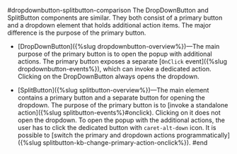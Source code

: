 #dropdownbutton-splitbutton-comparison
The DropDownButton and SplitButton components are similar. They both consist of a primary button and a dropdown element that holds additional action items. The major difference is the purpose of the primary button.

* [DropDownButton]({%slug dropdownbutton-overview%})&mdash;The main purpose of the primary button is to open the popup with additional actions. The primary button exposes a separate [`OnClick` event]({%slug dropdownbutton-events%}), which can invoke a dedicated action. Clicking on the DropDownButton always opens the dropdown.

* [SplitButton]({%slug splitbutton-overview%})&mdash;The main element contains a primary button and a separate button for opening the dropdown. The purpose of the primary button is to [invoke a standalone action]({%slug splitbutton-events%}#onclick). Clicking on it does not open the dropdown. To open the popup with the additional actions, the user has to click the dedicated button with `caret-alt-down` icon. It is possible to [switch the primary and dropdown actions programmatically]({%slug splitbutton-kb-change-primary-action-onclick%}).
#end